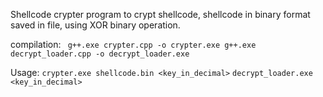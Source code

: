 Shellcode crypter program to crypt shellcode, shellcode in binary format saved in file, using XOR binary operation.

compilation:
<code>
g++.exe crypter.cpp -o crypter.exe
g++.exe decrypt_loader.cpp -o decrypt_loader.exe</code>

Usage:
<code>crypter.exe shellcode.bin <key_in_decimal></code>
<code>decrypt_loader.exe <key_in_decimal></code>

